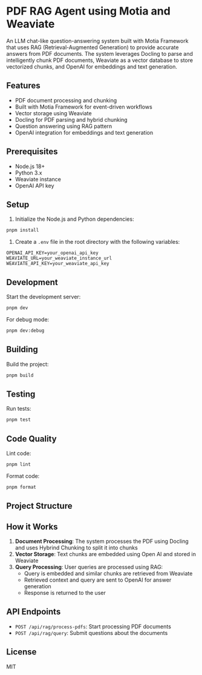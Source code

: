 # PDF RAG Agent using Motia and Weaviate

An LLM chat-like question-answering system built with Motia Framework that uses RAG (Retrieval-Augmented Generation) to provide accurate answers from PDF documents.
The system leverages Docling to parse and intelligently chunk PDF documents, Weaviate as a vector database to store vectorized chunks, and OpenAI for embeddings and text generation.

## Features

- PDF document processing and chunking
- Built with Motia Framework for event-driven workflows
- Vector storage using Weaviate
- Docling for PDF parsing and hybrid chunking
- Question answering using RAG pattern
- OpenAI integration for embeddings and text generation

## Prerequisites

- Node.js 18+
- Python 3.x
- Weaviate instance
- OpenAI API key

## Setup

1. Initialize the Node.js and Python dependencies:
```bash
pnpm install
```

1. Create a `.env` file in the root directory with the following variables:
```env
OPENAI_API_KEY=your_openai_api_key
WEAVIATE_URL=your_weaviate_instance_url
WEAVIATE_API_KEY=your_weaviate_api_key
```

## Development

Start the development server:
```bash
pnpm dev
```

For debug mode:
```bash
pnpm dev:debug
```

## Building

Build the project:
```bash
pnpm build
```

## Testing

Run tests:
```bash
pnpm test
```

## Code Quality

Lint code:
```bash
pnpm lint
```

Format code:
```bash
pnpm format
```

## Project Structure

## How it Works

1. **Document Processing**: The system processes the PDF using Docling and uses Hybrind Chunking to split it into chunks
1. **Vector Storage**: Text chunks are embedded using Open AI and stored in Weaviate
1. **Query Processing**: User queries are processed using RAG:
   - Query is embedded and similar chunks are retrieved from Weaviate
   - Retrieved context and query are sent to OpenAI for answer generation
   - Response is returned to the user

## API Endpoints

- `POST /api/rag/process-pdfs`: Start processing PDF documents
- `POST /api/rag/query`: Submit questions about the documents

## License

MIT
